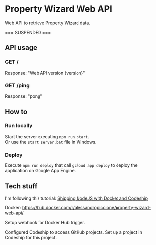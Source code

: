 # Property Wizard Web API

Web API to retrieve Property Wizard data.

=== SUSPENDED ===

  
    
    
      
        


## API usage

### GET /

Response: "Web API version {version}"

### GET /ping

Response: "pong"

## How to 

### Run locally

Start the server executing `npm run start`.  
Or use the `start server.bat` file in Windows.

### Deploy

Execute `npm run deploy` that call `gcloud app deploy` to deploy the application on Google App Engine.  

## Tech stuff

I'm following this tutorial:
[Shipping NodeJS with Docket and Codeship](https://blog.risingstack.com/shipping-node-js-applications-with-docker-and-codeship/)  

Docker: https://hub.docker.com/r/alessandropiccione/property-wizard-web-api/

Setup webhook for Docker Hub trigger.

Configured Codeship to access GitHub projects.
Set up a project in Codeship for this project.
